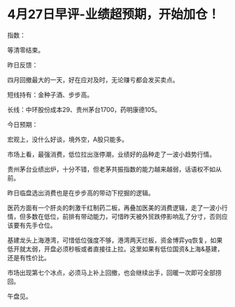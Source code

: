 # 4月27日早评-业绩超预期，开始加仓！

指数：

等清零结束。

昨日反馈：

四月回撤最大的一天，好在应对及时，无论赚亏都会发买卖点。

短线持有：金种子酒、步步高。

长线：中环股份成本29、贵州茅台1700，药明康德105。

今日预期：

宏观上，没什么好谈，境外空，A股只能多。

市场上看，最强消费，低位拉出涨停潮，业绩好的品种走了一波小趋势行情。

贵州茅台业绩出炉，十分不错，但老茅共振指数的能力越来越弱，话语权不如从前。

昨日临盘选出消费也是在步步高的带动下挖掘的逻辑。

医药方面有一个肝炎的刺激千红制药二板，再叠加医美的消费逻辑，走了一波小行情，但多数在低位，前排有带动能力，可惜昨天被外贸跌停影响乱了分寸，否则应该要有先手仓位。

基建龙头上海港湾，可惜低位强度不够，港湾两天烂板，资金博弈yq恢复，如果低开就太弱，开盘必须秒板或者直接往上拉。这里如果有低位国资&上海&基建，还是有性价比。

市场出现第七个冰点，必须马上补上回撤，也会继续出手，回暖一次即可全部捞回。

午盘见。